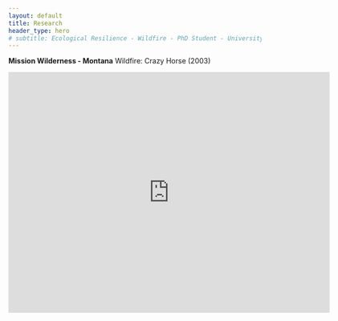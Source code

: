 ```yaml
---
layout: default
title: Research
header_type: hero
# subtitle: Ecological Resilience - Wildfire - PhD Student - University of Montana
---
```


**Mission Wilderness - Montana**
Wildfire: Crazy Horse (2003)

<iframe
    width="640"
    height="480"
    src="https://www.youtube.com/embed/aMwzrtX1nTA"
    frameborder="0"
    allow="autoplay; encrypted-media"
    allowfullscreen
>
</iframe>

